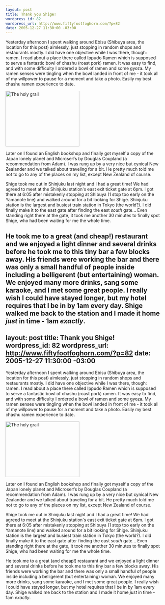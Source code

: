 ```yaml
--- 
layout: post
title: Thank you Shige!
wordpress_id: 82
wordpress_url: http://www.fiftyfootfoghorn.com/?p=82
date: 2005-12-27 11:30:00 -03:00
---
```

Yesterday afternoon I spent walking around Ebisu (Shibuya area, the location for this post) aimlessly, just stopping in random shops and restaurants mostly. I did have one objective while I was there, though: ramen. I read about a place there called Ippudo Ramen which is supposed to serve a fantastic bowl of chashu (roast pork) ramen. It was easy to find, and with some difficulty I ordered a bowl of ramen and some gyoza. My ramen senses were tingling when the bowl landed in front of me - it took all of my willpower to pause for a moment and take a photo. Easily my best chashu ramen experience to date.

<a href="http://flickr.com/photos/fiftyfeet/77847462"><img src="http://static.flickr.com/37/77847462_928d656509_m.jpg" width="240" height="180" alt="The holy grail" border="0" /></a> 

Later on I found an English bookshop and finally got myself a copy of the Japan lonely planet and Microserfs by Douglas Coupland (a recommendation from Adam). I was rung up by a very nice but cynical New Zealander and we talked about traveling for a bit. He pretty much told me not to go to any of the places on my list, except New Zealand of course.

Shige took me out in Shinjuku last night and I had a great time!
We had agreed to meet at the Shinjuku station's east exit ticket gate at 6pm. I got there at 6:05 after mistakenly stopping at Shibuya (1 stop too early on the Yamanote line) and walked around for a bit looking for Shige. Shinjuku station is the largest and busiest train station in Tokyo (the world?). I did finally make it to the east gate after finding the east <em>south</em> gate... Even standing right there at the gate, it took me another 30 minutes to finally spot Shige, who had been waiting for me the whole time.

He took me to a great (and cheap!) restaurant and we enjoyed a light dinner and several drinks before he took me to this tiny bar a few blocks away. His friends were working the bar and there was only a small handful of people inside including a belligerent (but entertaining) woman. We enjoyed many more drinks, sang some karaoke, and I met some great people. I really wish I could have stayed longer, but my hotel requires that I be in by 1am every day. Shige walked me back to the station and I made it home <em>just</em> in time - 1am <em>exactly</em>.
--- 
layout: post
title: Thank you Shige!
wordpress_id: 82
wordpress_url: http://www.fiftyfootfoghorn.com/?p=82
date: 2005-12-27 11:30:00 -03:00
---
Yesterday afternoon I spent walking around Ebisu (Shibuya area, the location for this post) aimlessly, just stopping in random shops and restaurants mostly. I did have one objective while I was there, though: ramen. I read about a place there called Ippudo Ramen which is supposed to serve a fantastic bowl of chashu (roast pork) ramen. It was easy to find, and with some difficulty I ordered a bowl of ramen and some gyoza. My ramen senses were tingling when the bowl landed in front of me - it took all of my willpower to pause for a moment and take a photo. Easily my best chashu ramen experience to date.

<a href="http://flickr.com/photos/fiftyfeet/77847462"><img src="http://static.flickr.com/37/77847462_928d656509_m.jpg" width="240" height="180" alt="The holy grail" border="0" /></a> 

Later on I found an English bookshop and finally got myself a copy of the Japan lonely planet and Microserfs by Douglas Coupland (a recommendation from Adam). I was rung up by a very nice but cynical New Zealander and we talked about traveling for a bit. He pretty much told me not to go to any of the places on my list, except New Zealand of course.

Shige took me out in Shinjuku last night and I had a great time!
We had agreed to meet at the Shinjuku station's east exit ticket gate at 6pm. I got there at 6:05 after mistakenly stopping at Shibuya (1 stop too early on the Yamanote line) and walked around for a bit looking for Shige. Shinjuku station is the largest and busiest train station in Tokyo (the world?). I did finally make it to the east gate after finding the east <em>south</em> gate... Even standing right there at the gate, it took me another 30 minutes to finally spot Shige, who had been waiting for me the whole time.

He took me to a great (and cheap!) restaurant and we enjoyed a light dinner and several drinks before he took me to this tiny bar a few blocks away. His friends were working the bar and there was only a small handful of people inside including a belligerent (but entertaining) woman. We enjoyed many more drinks, sang some karaoke, and I met some great people. I really wish I could have stayed longer, but my hotel requires that I be in by 1am every day. Shige walked me back to the station and I made it home <em>just</em> in time - 1am <em>exactly</em>.
